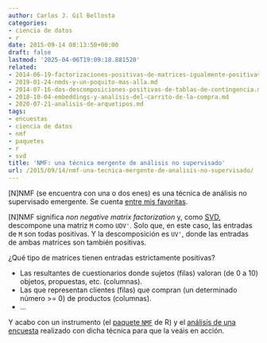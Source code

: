 ```yaml
---
author: Carlos J. Gil Bellosta
categories:
- ciencia de datos
- r
date: 2015-09-14 08:13:50+00:00
draft: false
lastmod: '2025-04-06T19:09:18.881520'
related:
- 2014-06-19-factorizaciones-positivas-de-matrices-igualmente-positivas.md
- 2019-01-24-nmds-y-un-poquito-mas-alla.md
- 2014-07-16-dos-descomposiciones-positivas-de-tablas-de-contingencia.md
- 2018-10-04-embeddings-y-analisis-del-carrito-de-la-compra.md
- 2020-07-21-analisis-de-arquetipos.md
tags:
- encuestas
- ciencia de datos
- nmf
- paquetes
- r
- svd
title: 'NMF: una técnica mergente de análisis no supervisado'
url: /2015/09/14/nmf-una-tecnica-mergente-de-analisis-no-supervisado/
---
```


[N]NMF (se encuentra con una o dos enes) es una técnica de análisis no supervisado emergente. Se cuenta [entre mis favoritas](http://www.datanalytics.com/tag/nmf/).

[N]NMF significa _non negative matrix factorization_ y, como [SVD](https://en.wikipedia.org/wiki/Singular_value_decomposition), descompone una matriz `M` como `UDV'`. Solo que, en este caso, las entradas de `M` son todas positivas. Y la descomposición es `UV'`, donde las entradas de ambas matrices son también positivas.

¿Qué tipo de matrices tienen entradas estrictamente positivas?

* Las resultantes de cuestionarios donde sujetos (filas) valoran (de 0 a 10) objetos, propuestas, etc. (columnas).
* Las que representan clientes (filas) que compran (un determinado número >= 0) de productos (columnas).
* ...

Y acabo con un instrumento (el [paquete `NMF`](https://cran.r-project.org/web/packages/NMF/index.html) de R) y el [análisis de una encuesta](http://www.oreilly.com/data/free/files/analyzing-the-analyzers.pdf) realizado con dicha técnica para que la veáis en acción.